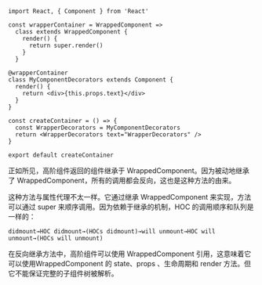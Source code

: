 ```
import React, { Component } from 'React'

const wrapperContainer = WrappedComponent =>
  class extends WrappedComponent {
    render() {
      return super.render()
    }
  }

@wrapperContainer
class MyComponentDecorators extends Component {
  render() {
    return <div>{this.props.text}</div>
  }
}

const createContainer = () => {
  const WrapperDecorators = MyComponentDecorators
  return <WrapperDecorators text="WrapperDecorators" />
}

export default createContainer
```

正如所见，高阶组件返回的组件继承于 WrappedComponent。因为被动地继承了 WrappedComponent，所有的调用都会反向，这也是这种方法的由来。

这种方法与属性代理不太一样。它通过继承 WrappedComponent 来实现，方法可以通过 super 来顺序调用。因为依赖于继承的机制，HOC 的调用顺序和队列是一样的：
```
didmount→HOC didmount→(HOCs didmount)→will unmount→HOC will unmount→(HOCs will unmount)
```
在反向继承方法中，高阶组件可以使用 WrappedComponent 引用，这意味着它可以使用WrappedComponent 的 state、props 、生命周期和 render 方法。但它不能保证完整的子组件树被解析。